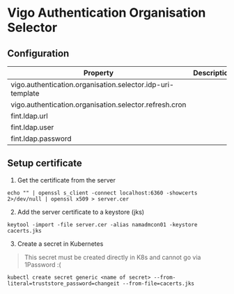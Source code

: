 # Vigo Authentication Organisation Selector


## Configuration
| Property   |      Description      |  Default value |
|----------|:-------------:|------:|
| vigo.authentication.organisation.selector.idp-uri-template |  | https://idp.felleskomponent.no/nidp/saml2/spsend?id=%s&sid=1 |
| vigo.authentication.organisation.selector.refresh.cron | | `0 */5 * * * *` |
| fint.ldap.url | | |
| fint.ldap.user | | |
| fint.ldap.password | | |

## Setup certificate
1. Get the certificate from the server

`echo "" | openssl s_client -connect localhost:6360 -showcerts 2>/dev/null | openssl x509 > server.cer`

2. Add the server certificate to a keystore (jks)

`keytool -import -file server.cer -alias namadmcon01 -keystore cacerts.jks`

3. Create a secret in Kubernetes
> This secret must be created directly in K8s and cannot go via 1Password :(

`kubectl create secret generic <name of secret> --from-literal=truststore_password=changeit --from-file=cacerts.jks`
